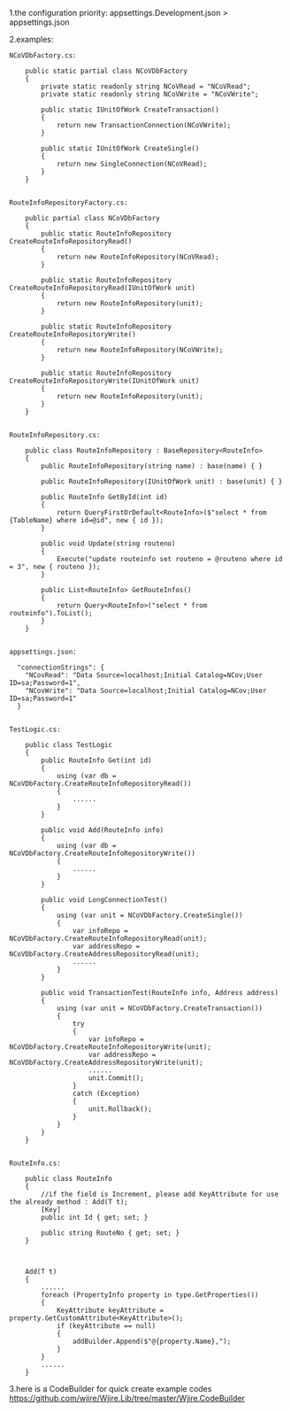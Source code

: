﻿
1.the configuration priority:
    appsettings.Development.json > appsettings.json

2.examples:

    NCoVDbFactory.cs:

        public static partial class NCoVDbFactory
        {
            private static readonly string NCoVRead = "NCoVRead";
            private static readonly string NCoVWrite = "NCoVWrite";

            public static IUnitOfWork CreateTransaction()
            {
                return new TransactionConnection(NCoVWrite);
            }

            public static IUnitOfWork CreateSingle()
            {
                return new SingleConnection(NCoVRead);
            }
        }


    RouteInfoRepositoryFactory.cs:

        public partial class NCoVDbFactory
        {
            public static RouteInfoRepository CreateRouteInfoRepositoryRead()
            {
                return new RouteInfoRepository(NCoVRead);
            }

            public static RouteInfoRepository CreateRouteInfoRepositoryRead(IUnitOfWork unit)
            {
                return new RouteInfoRepository(unit);
            }

            public static RouteInfoRepository CreateRouteInfoRepositoryWrite()
            {
                return new RouteInfoRepository(NCoVWrite);
            }

            public static RouteInfoRepository CreateRouteInfoRepositoryWrite(IUnitOfWork unit)
            {
                return new RouteInfoRepository(unit);
            }
        }


    RouteInfoRepository.cs:

        public class RouteInfoRepository : BaseRepository<RouteInfo>
        {
            public RouteInfoRepository(string name) : base(name) { }

            public RouteInfoRepository(IUnitOfWork unit) : base(unit) { }

            public RouteInfo GetById(int id)
            {
                return QueryFirstOrDefault<RouteInfo>($"select * from {TableName} where id=@id", new { id });
            }

            public void Update(string routeno)
            {
                Execute("update routeinfo set routeno = @routeno where id = 3", new { routeno });
            }

            public List<RouteInfo> GetRouteInfos()
            {
                return Query<RouteInfo>("select * from routeinfo").ToList();
            }
        }
    
        
    appsettings.json:

      "connectionStrings": {
        "NCovRead": "Data Source=localhost;Initial Catalog=NCov;User ID=sa;Password=1",
        "NCovWrite": "Data Source=localhost;Initial Catalog=NCov;User ID=sa;Password=1"
      }


    TestLogic.cs:

        public class TestLogic
        {
            public RouteInfo Get(int id)
            {
                using (var db = NCoVDbFactory.CreateRouteInfoRepositoryRead())
                {
                    ......
                }
            }

            public void Add(RouteInfo info)
            {
                using (var db = NCoVDbFactory.CreateRouteInfoRepositoryWrite())
                {
                    ......
                }
            }

            public void LongConnectionTest()
            {
                using (var unit = NCoVDbFactory.CreateSingle())
                {
                    var infoRepo = NCoVDbFactory.CreateRouteInfoRepositoryRead(unit);
                    var addressRepo = NCoVDbFactory.CreateAddressRepositoryRead(unit);
                    ......
                }
            }

            public void TransactionTest(RouteInfo info, Address address)
            {
                using (var unit = NCoVDbFactory.CreateTransaction())
                {
                    try
                    {
                        var infoRepo = NCoVDbFactory.CreateRouteInfoRepositoryWrite(unit);
                        var addressRepo = NCoVDbFactory.CreateAddressRepositoryWrite(unit);
                        ......
                        unit.Commit();
                    }
                    catch (Exception)
                    {
                        unit.Rollback();
                    }
                }
            }
        }


    RouteInfo.cs:

        public class RouteInfo
        {
            //if the field is Increment, please add KeyAttribute for use the already method : Add(T t);
            [Key]
            public int Id { get; set; }

            public string RouteNo { get; set; }
        }



        Add(T t)
        {
            ......
            foreach (PropertyInfo property in type.GetProperties())
            {
                KeyAttribute keyAttribute = property.GetCustomAttribute<KeyAttribute>();
                if (keyAttribute == null)
                {
                    addBuilder.Append($"@{property.Name},");
                }
            }
            ......
        }


3.here is a CodeBuilder for quick create example codes
    https://github.com/wjire/Wjire.Lib/tree/master/Wjire.CodeBuilder


